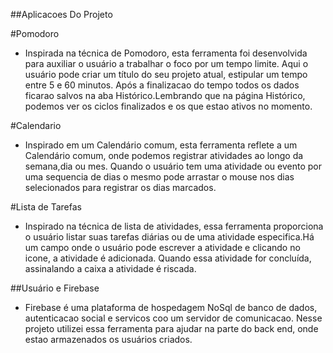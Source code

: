 ##Aplicacoes Do Projeto

#Pomodoro
- Inspirada na técnica de Pomodoro, esta ferramenta foi desenvolvida para
auxiliar o usuário a trabalhar o foco por um tempo limite.
Aqui o usuário pode criar um título do seu projeto atual, estipular um tempo
entre 5 e 60 minutos.
Após a finalizacao do tempo todos os dados ficarao salvos na aba Histórico.Lembrando que na página Histórico, podemos ver os ciclos finalizados e os que estao ativos no momento.

#Calendario
- Inspirado em um Calendário comum, esta ferramenta reflete a um Calendário
comum, onde podemos registrar atividades ao longo da semana,dia ou mes.
Quando o usuário tem uma atividade ou evento por uma sequencia de dias
o mesmo pode arrastar o mouse nos dias selecionados para registrar os dias marcados.

#Lista de Tarefas
- Inspirado na técnica de lista de atividades, essa ferramenta proporciona o usuário listar suas tarefas diárias ou de uma atividade especifica.Há um campo onde o usuário pode escrever a atividade e clicando no icone, a atividade é adicionada. Quando essa atividade for concluída, assinalando a caixa a atividade é riscada.


##Usuário e Firebase
- Firebase é uma plataforma de hospedagem NoSql de banco de dados, autenticacao social e servicos coo um servidor de comunicacao.
Nesse projeto utilizei essa ferramenta para ajudar na parte do back end, onde estao armazenados os usuários criados.